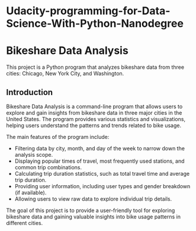 # Udacity-programming-for-Data-Science-With-Python-Nanodegree
# Bikeshare Data Analysis

This project is a Python program that analyzes bikeshare data from three cities: Chicago, New York City, and Washington.

## Introduction

Bikeshare Data Analysis is a command-line program that allows users to explore and gain insights from bikeshare data in three major cities in the United States. The program provides various statistics and visualizations, helping users understand the patterns and trends related to bike usage.

The main features of the program include:
- Filtering data by city, month, and day of the week to narrow down the analysis scope.
- Displaying popular times of travel, most frequently used stations, and common trip combinations.
- Calculating trip duration statistics, such as total travel time and average trip duration.
- Providing user information, including user types and gender breakdown (if available).
- Allowing users to view raw data to explore individual trip details.

The goal of this project is to provide a user-friendly tool for exploring bikeshare data and gaining valuable insights into bike usage patterns in different cities.

